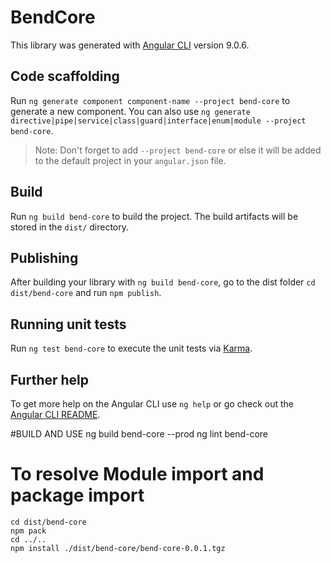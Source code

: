 # BendCore

This library was generated with [Angular CLI](https://github.com/angular/angular-cli) version 9.0.6.

## Code scaffolding

Run `ng generate component component-name --project bend-core` to generate a new component. You can also use `ng generate directive|pipe|service|class|guard|interface|enum|module --project bend-core`.
> Note: Don't forget to add `--project bend-core` or else it will be added to the default project in your `angular.json` file. 

## Build

Run `ng build bend-core` to build the project. The build artifacts will be stored in the `dist/` directory.

## Publishing

After building your library with `ng build bend-core`, go to the dist folder `cd dist/bend-core` and run `npm publish`.

## Running unit tests

Run `ng test bend-core` to execute the unit tests via [Karma](https://karma-runner.github.io).

## Further help

To get more help on the Angular CLI use `ng help` or go check out the [Angular CLI README](https://github.com/angular/angular-cli/blob/master/README.md).



#BUILD AND USE
    ng build bend-core --prod
    ng lint bend-core
    
# To resolve Module import and package import
    cd dist/bend-core
    npm pack
    cd ../..
    npm install ./dist/bend-core/bend-core-0.0.1.tgz
